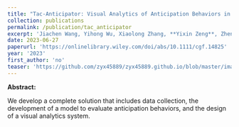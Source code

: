 ```yaml
---
title: "Tac-Anticipator: Visual Analytics of Anticipation Behaviors in Table Tennis Matches"
collection: publications
permalink: /publication/tac_anticipator
excerpt: 'Jiachen Wang, Yihong Wu, Xiaolong Zhang, **Yixin Zeng**, Zheng Zhou, Hui Zhang, Xiao Xie, and Yingcai Wu.'
date: 2023-06-27
paperurl: 'https://onlinelibrary.wiley.com/doi/abs/10.1111/cgf.14825'
year: '2023'
first_author: 'no'
teaser: 'https://github.com/zyx45889/zyx45889.github.io/blob/master/images/publications/tac.jpg'
---
```


<b>Abstract:</b>

We develop a complete solution that includes data collection, the development of a model to evaluate anticipation behaviors, and the design of a visual analytics system.
